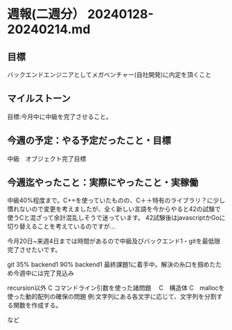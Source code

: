 # 週報(二週分） 20240128-20240214.md

## 目標
バックエンドエンジニアとしてメガベンチャー(自社開発)に内定を頂くこと

## マイルストーン

目標:今月中に中級を完了させること。

## 今週の予定：やる予定だったこと・目標
中級　オブジェクト完了目標

## 今週迄やったこと：実際にやったこと・実稼働

中級40%程度まで。C++を使っていたものの、C＋＋特有のライブラリ？に少し慣れないので変更を考えましたが、全く新しい言語を今からやると42の試験で使うCと混ざって余計混乱しそうで迷っています。
42試験後はjavascriptかGoに切り替えることを考えているのですが...

今月20日~来週4日までは時間があるので中級及びバックエンド1・gitを最低限完了させたいです。

git 35%
backend1 90%
backend1 最終課題1に着手中。解決の糸口を掴めたため今週中には完了見込み

recursion以外
C コマンドライン引数を使った諸問題　
C　構造体
C　mallocを使った動的配列の確保の問題
例:文字列にある各文字に応じて、文字列を分割する関数を作成する。

など
